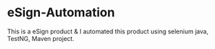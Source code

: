 # eSign-Automation
This is a eSign product &amp; I automated this product using selenium java, TestNG, Maven project. 
